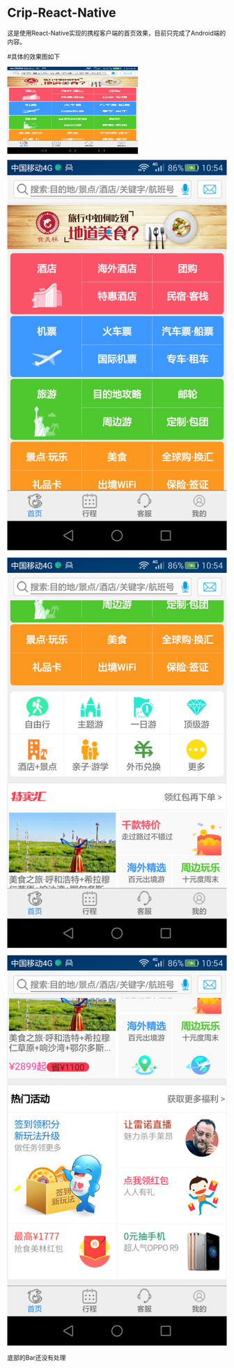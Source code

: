 # Crip-React-Native
这是使用React-Native实现的携程客户端的首页效果，目前只完成了Android端的内容。


  
#具体的效果图如下

<img src="./screenshot/Screenshot02.png" width = "300" height = "200" alt="这是首页的效果图" align=center />

![image](https://github.com/BaymaxTong/Crip-React-Native/blob/master/screenshot/Screenshot02.png)

![image](https://github.com/BaymaxTong/Crip-React-Native/blob/master/screenshot/Screenshot01.png)

![image](https://github.com/BaymaxTong/Crip-React-Native/blob/master/screenshot/Screenshot03.png)

底部的Bar还没有处理
